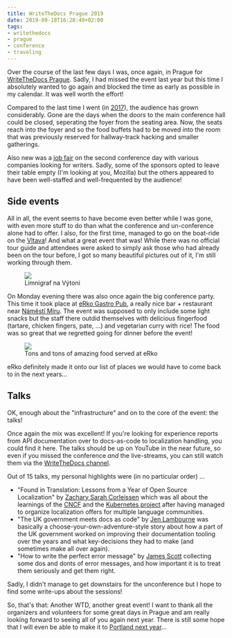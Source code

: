 ```yaml
---
title: WriteTheDocs Prague 2019
date: 2019-09-18T16:28:49+02:00
tags:
- writethedocs
- prague
- conference
- traveling
---
```


Over the course of the last few days I was, once again, in Prague for
[WriteTheDocs Prague][wtd]. Sadly, I had missed the event last year
but this time I absolutely wanted to go again and blocked the time as
early as possible in my calendar. It was well worth the effort!

Compared to the last time I went (in [2017][]), the audience has grown
considerably. Gone are the days when the doors to the main conference
hall could be closed, seperating the foyer from the seating area. Now,
the seats reach into the foyer and so the food buffets had to be moved
into the room that was previously reserved for hallway-track hacking
and smaller gatherings.

Also new was a [job fair][jf] on the second conference day with
various companies looking for writers. Sadly, some of the sponsors
opted to leave their table empty (I'm looking at you, Mozilla) but the
others appeared to have been well-staffed and well-frequented by the
audience!


## Side events

All in all, the event seems to have become even better while I was
gone, with even more stuff to do than what the conference and
un-conference alone had to offer. I also, for the first time, managed
to go on the boat-ride on the [Vltava][]! And what a great event that
was!  While there was no official tour guide and attendees were asked
to simply ask those who had already been on the tour before, I got so
many beautiful pictures out of it, I'm still working through them.

<figure>
<img src="/media/2019/IMG_0080.jpg">
<figcaption>Limnigraf na Výtoni</figcaption>
</figure>

On Monday evening there was also once again the big conference
party. This time it took place at [eRko Gastro Pub][erko], a really
nice bar + restaurant near [Náměstí Míru][nm]. The event was supposed
to only include some light snacks but the staff there outdid
themselves with delicious fingerfood (tartare, chicken fingers, pate,
...) and vegetarian curry with rice! The food was so great that we
regretted going for dinner before the event!


<figure>
<img src="/media/2019/IMG_4220.jpg">
<figcaption>Tons and tons of amazing food served at eRko</figcaption>
</figure>

eRko definitely made it onto our list of places we would have to come
back to in the next years...


## Talks

OK, enough about the "infrastructure" and on to the core of the event:
the talks!

Once again the mix was excellent! If you're looking for experience
reports from API documentation over to docs-as-code to localization
handling, you could find it here. The talks should be up on YouTube in
the near future, so even if you missed the conference *and* the
live-streams, you can still watch them via the [WriteTheDocs
channel][yt].

Out of 15 talks, my personal highlights were (in no particular order)
...

* "Found in Translation: Lessons from a Year of Open Source
  Localization" by [Zachary Sarah Corleissen][zsc] which was all about
  the learnings of the [CNCF][] and the [Kubernetes project][k8s]
  after having managed to organize localization offers for multiple
  language communities.
* "The UK government meets docs as code" by [Jen Lambourne][jl] was
  basically a choose-your-own-adventure-style story about how a part
  of the UK government worked on improving their documentation tooling
  over the years and what key-decisions they had to make (and
  sometimes make all over again).
* "How to write the perfect error message" by [James Scott][js]
  collecting some dos and donts of error messages, and how important it
  is to treat them seriously and get them right.
  
Sadly, I didn't manage to get downstairs for the unconference but I
hope to find some write-ups about the sessions!

So, that's that: Another WTD, another great event! I want to thank all
the organizers and volunteers for some great days in Prague and am
really looking forward to seeing all of you again next year. There is
still some hope that I will even be able to make it to [Portland next
year][wtdpl2020]...


[wtd]: https://www.writethedocs.org/conf/prague/2019/
[vltava]: https://en.wikipedia.org/wiki/Vltava
[jf]: https://www.writethedocs.org/conf/prague/2019/job-fair/
[erko]: http://erko.pub/
[yt]: https://www.youtube.com/channel/UCr019846MitZUEhc6apDdcQ
[zsc]: https://www.corleissen.com/
[cncf]: https://www.cncf.io/
[k8s]: https://kubernetes.io/
[jl]: https://twitter.com/Jenny__Anne
[js]: https://twitter.com/scottydocs
[wtdpl2020]: https://www.writethedocs.org/conf/portland/2020/
[nm]: https://www.wikidata.org/wiki/Q736790
[2017]: https://zerokspot.com/weblog/2017/09/27/write-the-docs-prague/
